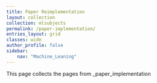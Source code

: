```yaml
---
title: Paper Reimplementation
layout: collection
collection: mlsubjects
permalink: /paper-implementation/
entries_layout: grid
classes: wide
author_profile: false
sidebar:
    nav: "Machine_Leaning"
---
```


This page collects the pages from _paper_implementation

